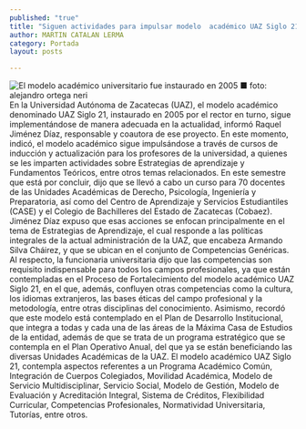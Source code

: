 ```yaml
---
published: "true"
title: "Siguen actividades para impulsar modelo  académico UAZ Siglo 21: Raquel Jiménez"
author: MARTIN CATALAN LERMA
category: Portada
layout: posts

---
```


![El modelo académico universitario fue instaurado en 2005 ■ foto: alejandro ortega neri](http://i.imgur.com/M0GxxAsm.jpg)
En la Universidad Autónoma de Zacatecas (UAZ), el modelo académico denominado UAZ Siglo 21, instaurado en 2005 por el rector en turno, sigue implementándose de manera adecuada en la actualidad, informó Raquel Jiménez Díaz, responsable y coautora de ese proyecto.
En este momento, indicó, el modelo académico sigue impulsándose a través de cursos de inducción y actualización para los profesores de la universidad, a quienes se les imparten actividades sobre Estrategias de aprendizaje y Fundamentos Teóricos, entre otros temas relacionados.
En este semestre que está por concluir, dijo que se llevó a cabo un curso para 70 docentes de las Unidades Académicas de Derecho, Psicología, Ingeniería y Preparatoria, así como del Centro de Aprendizaje y Servicios Estudiantiles (CASE) y el Colegio de Bachilleres del Estado de Zacatecas (Cobaez).
Jiménez Díaz expuso que esas acciones se enfocan principalmente en el tema de Estrategias de Aprendizaje, el cual responde a las políticas integrales de la actual administración de la UAZ, que encabeza Armando Silva Cháirez, y que se ubican en el conjunto de Competencias Genéricas.
Al respecto, la funcionaria universitaria dijo que las competencias son requisito indispensable para todos los campos profesionales, ya que están contempladas en el Proceso de Fortalecimiento del modelo académico UAZ Siglo 21, en el que, además, confluyen otras competencias como la cultura, los idiomas extranjeros, las bases éticas del campo profesional y la metodología, entre otras disciplinas del conocimiento.
Asimismo, recordó que este modelo está contemplado en el Plan de Desarrollo Institucional, que integra a todas y cada una de las áreas de la Máxima Casa de Estudios de la entidad, además de que se trata de un programa estratégico que se contempla en el Plan Operativo Anual, del que ya se están beneficiando las diversas Unidades Académicas de la UAZ.
El modelo académico UAZ Siglo 21, contempla aspectos referentes a un Programa Académico Común, Integración de Cuerpos Colegiados, Movilidad Académica, Modelo de Servicio Multidisciplinar, Servicio Social, Modelo de Gestión, Modelo de Evaluación y Acreditación Integral, Sistema de Créditos, Flexibilidad Curricular, Competencias Profesionales, Normatividad Universitaria, Tutorías, entre otros.
